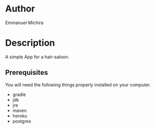 # Author
Emmanuel Michira

# Description
A simple App for a hair-saloon.

<!-- # Github-link -->

## Prerequisites

You will need the following things properly installed on your computer.

* gradle
* jdk
* jre
* maven
* heroku
* postgres
